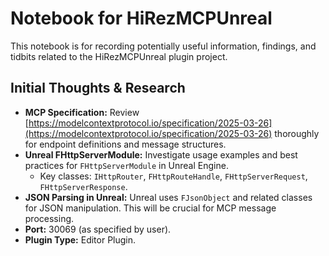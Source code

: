 # Notebook for HiRezMCPUnreal

This notebook is for recording potentially useful information, findings, and tidbits related to the HiRezMCPUnreal plugin project.

## Initial Thoughts & Research

- **MCP Specification:** Review [https://modelcontextprotocol.io/specification/2025-03-26](https://modelcontextprotocol.io/specification/2025-03-26) thoroughly for endpoint definitions and message structures.
- **Unreal FHttpServerModule:** Investigate usage examples and best practices for `FHttpServerModule` in Unreal Engine.
  - Key classes: `IHttpRouter`, `FHttpRouteHandle`, `FHttpServerRequest`, `FHttpServerResponse`.
- **JSON Parsing in Unreal:** Unreal uses `FJsonObject` and related classes for JSON manipulation. This will be crucial for MCP message processing.
- **Port:** 30069 (as specified by user).
- **Plugin Type:** Editor Plugin.
